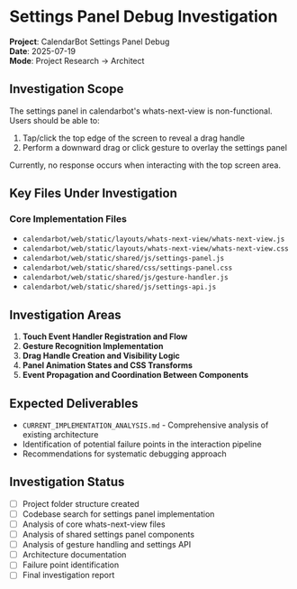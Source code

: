 # Settings Panel Debug Investigation

**Project**: CalendarBot Settings Panel Debug  
**Date**: 2025-07-19  
**Mode**: Project Research → Architect  

## Investigation Scope

The settings panel in calendarbot's whats-next-view is non-functional. Users should be able to:
1. Tap/click the top edge of the screen to reveal a drag handle
2. Perform a downward drag or click gesture to overlay the settings panel

Currently, no response occurs when interacting with the top screen area.

## Key Files Under Investigation

### Core Implementation Files
- `calendarbot/web/static/layouts/whats-next-view/whats-next-view.js`
- `calendarbot/web/static/layouts/whats-next-view/whats-next-view.css`
- `calendarbot/web/static/shared/js/settings-panel.js` 
- `calendarbot/web/static/shared/css/settings-panel.css`
- `calendarbot/web/static/shared/js/gesture-handler.js`
- `calendarbot/web/static/shared/js/settings-api.js`

## Investigation Areas

1. **Touch Event Handler Registration and Flow**
2. **Gesture Recognition Implementation** 
3. **Drag Handle Creation and Visibility Logic**
4. **Panel Animation States and CSS Transforms**
5. **Event Propagation and Coordination Between Components**

## Expected Deliverables

- `CURRENT_IMPLEMENTATION_ANALYSIS.md` - Comprehensive analysis of existing architecture
- Identification of potential failure points in the interaction pipeline
- Recommendations for systematic debugging approach

## Investigation Status

- [ ] Project folder structure created
- [ ] Codebase search for settings panel implementation  
- [ ] Analysis of core whats-next-view files
- [ ] Analysis of shared settings panel components
- [ ] Analysis of gesture handling and settings API
- [ ] Architecture documentation
- [ ] Failure point identification
- [ ] Final investigation report